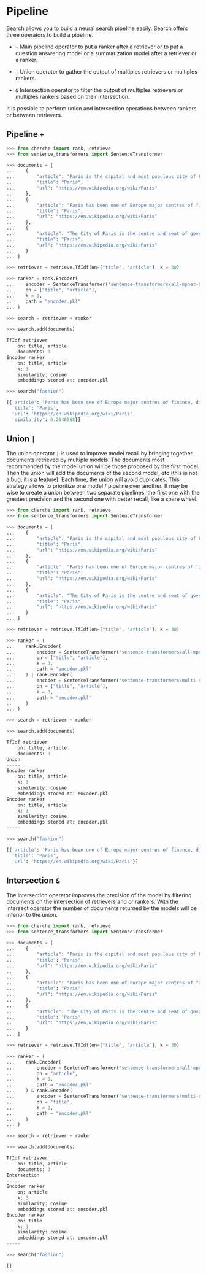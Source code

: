 # Pipeline

Search allows you to build a neural search pipeline easily. Search offers three operators
to build a pipeline.

- `+` Main pipeline operator to put a ranker after a retriever or to put a question answering model or a summarization model after a retriever or a ranker.

- `|` Union operator to gather the output of multiples retrievers or multiples rankers.

- `&` Intersection operator to filter the output of multiples retrievers or multiples rankers based on their intersection.

It is possible to perform union and intersection operations between rankers or between retrievers.

## Pipeline `+`

```python
>>> from cherche import rank, retrieve
>>> from sentence_transformers import SentenceTransformer

>>> documents = [
...    {
...        "article": "Paris is the capital and most populous city of France",
...        "title": "Paris",
...        "url": "https://en.wikipedia.org/wiki/Paris"
...    },
...    {
...        "article": "Paris has been one of Europe major centres of finance, diplomacy , commerce , fashion , gastronomy , science , and arts.",
...        "title": "Paris",
...        "url": "https://en.wikipedia.org/wiki/Paris"
...    },
...    {
...        "article": "The City of Paris is the centre and seat of government of the region and province of Île-de-France .",
...        "title": "Paris",
...        "url": "https://en.wikipedia.org/wiki/Paris"
...    }
... ]

>>> retriever = retrieve.TfIdf(on=["title", "article"], k = 30)

>>> ranker = rank.Encoder(
...    encoder = SentenceTransformer("sentence-transformers/all-mpnet-base-v2").encode,
...    on = ["title", "article"],
...    k = 3,
...    path = "encoder.pkl"
... )

>>> search = retriever + ranker

>>> search.add(documents)
```

```python
TfIdf retriever
    on: title, article
    documents: 3
Encoder ranker
    on: title, article
    k: 3
    similarity: cosine
    embeddings stored at: encoder.pkl
```

```python
>>> search("fashion")
```

```python
[{'article': 'Paris has been one of Europe major centres of finance, diplomacy , commerce , fashion , gastronomy , science , and arts.',
  'title': 'Paris',
  'url': 'https://en.wikipedia.org/wiki/Paris',
  'similarity': 0.2640568}]
```

## Union `|`

The union operator `|` is used to improve model recall by bringing together documents retrieved by multiple models.
The documents most recommended by the model union will be those proposed by the first model. Then the union will add the documents of the second model, etc  (this is not a bug, it is a feature). Each time, the union will avoid duplicates. This strategy allows to prioritize one model / pipeline over another. It may be wise to create a union between two separate pipelines, the first one with the greatest precision and the second one with better recall, like a spare wheel.

```python
>>> from cherche import rank, retrieve
>>> from sentence_transformers import SentenceTransformer

>>> documents = [
...    {
...        "article": "Paris is the capital and most populous city of France",
...        "title": "Paris",
...        "url": "https://en.wikipedia.org/wiki/Paris"
...    },
...    {
...        "article": "Paris has been one of Europe major centres of finance, diplomacy , commerce , fashion , gastronomy , science , and arts.",
...        "title": "Paris",
...        "url": "https://en.wikipedia.org/wiki/Paris"
...    },
...    {
...        "article": "The City of Paris is the centre and seat of government of the region and province of Île-de-France .",
...        "title": "Paris",
...        "url": "https://en.wikipedia.org/wiki/Paris"
...    }
... ]

>>> retriever = retrieve.TfIdf(on=["title", "article"], k = 30)

>>> ranker = (
...    rank.Encoder(
...        encoder = SentenceTransformer("sentence-transformers/all-mpnet-base-v2").encode,
...        on = ["title", "article"],
...        k = 3,
...        path = "encoder.pkl"
...    ) | rank.Encoder(
...        encoder = SentenceTransformer("sentence-transformers/multi-qa-mpnet-base-cos-v1").encode,
...        on = ["title", "article"],
...        k = 3,
...        path = "encoder.pkl"
...    )
... )

>>> search = retriever + ranker

>>> search.add(documents)
```

```python
TfIdf retriever
    on: title, article
    documents: 3
Union
-----
Encoder ranker
    on: title, article
    k: 3
    similarity: cosine
    embeddings stored at: encoder.pkl
Encoder ranker
    on: title, article
    k: 3
    similarity: cosine
    embeddings stored at: encoder.pkl
-----
```

```python
>>> search("fashion")
```

```python
[{'article': 'Paris has been one of Europe major centres of finance, diplomacy , commerce , fashion , gastronomy , science , and arts.',
  'title': 'Paris',
  'url': 'https://en.wikipedia.org/wiki/Paris'}]
```

## Intersection `&`

The intersection operator improves the precision of the model by filtering documents on the intersection of retrievers and or rankers. With the intersect operator the number of documents returned by the models will be inferior to the union.

```python
>>> from cherche import rank, retrieve
>>> from sentence_transformers import SentenceTransformer

>>> documents = [
...    {
...        "article": "Paris is the capital and most populous city of France",
...        "title": "Paris",
...        "url": "https://en.wikipedia.org/wiki/Paris"
...    },
...    {
...        "article": "Paris has been one of Europe major centres of finance, diplomacy , commerce , fashion , gastronomy , science , and arts.",
...        "title": "Paris",
...        "url": "https://en.wikipedia.org/wiki/Paris"
...    },
...    {
...        "article": "The City of Paris is the centre and seat of government of the region and province of Île-de-France .",
...        "title": "Paris",
...        "url": "https://en.wikipedia.org/wiki/Paris"
...    }
... ]

>>> retriever = retrieve.TfIdf(on=["title", "article"], k = 30)

>>> ranker = (
...    rank.Encoder(
...        encoder = SentenceTransformer("sentence-transformers/all-mpnet-base-v2").encode,
...        on = "article",
...        k = 3,
...        path = "encoder.pkl"
...    ) & rank.Encoder(
...        encoder = SentenceTransformer("sentence-transformers/multi-qa-mpnet-base-cos-v1").encode,
...        on = "title",
...        k = 3,
...        path = "encoder.pkl"
...    )
... )

>>> search = retriever + ranker

>>> search.add(documents)
```

```python
TfIdf retriever
    on: title, article
    documents: 3
Intersection
-----
Encoder ranker
    on: article
    k: 3
    similarity: cosine
    embeddings stored at: encoder.pkl
Encoder ranker
    on: title
    k: 3
    similarity: cosine
    embeddings stored at: encoder.pkl
-----
```

```python
>>> search("fashion")
```

```python
[]
```
